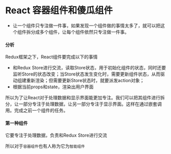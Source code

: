 # React 容器组件和傻瓜组件

* 让一个组件只专注做一件事，如果发现一个组件做的事情太多了，就可以把这个组件拆分成多个组件，让每个组件依然只专注做一件事。

#### 分析

Redux框架之下，React组件要完成以下的事情

* 和Redux Store进行交流，读取Store状态，用于初始化组件的状态，同时还要监听Store的状态改变；当Store状态发生变化时，需要更新组件状态，从而驱动组建重新渲染；但需要更新Store状态时，就要派发action对象；
* 根据当前props和state，渲染出用户界面

所以为了让React对于处理数据和显示界面能更加专注。我们可以把其组件进行拆分，让一部分专注于处理数据，让另一部分专注于显示界面。这样在通过嵌套调用。完成之前一个组件的任务。

#### 第一种组件

它要专注于处理数据，负责和Redux Store进行交流

所以对于`容器组件`也有人称为它为`智能组件`



